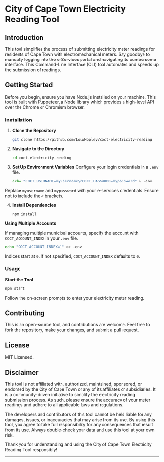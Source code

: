 # City of Cape Town Electricity Reading Tool

## Introduction

This tool simplifies the process of submitting electricity meter readings for residents of Cape Town with electromechanical meters. Say goodbye to manually logging into the e-Services portal and navigating its cumbersome interface. This Command-Line Interface (CLI) tool automates and speeds up the submission of readings.

## Getting Started

Before you begin, ensure you have Node.js installed on your machine. This tool is built with Puppeteer, a Node library which provides a high-level API over the Chrome or Chromium browser.

### Installation

1. **Clone the Repository**

   ```bash
   git clone https://github.com/LouwHopley/coct-electricity-reading
   ```
   
2. **Navigate to the Directory**

   ```bash
   cd coct-electricity-reading
   ```

3. **Set Up Environment Variables**
Configure your login credentials in a `.env` file.

   ```bash
   echo "COCT_USERNAME=myusername\nCOCT_PASSWORD=mypassword" > .env
   ```
Replace `myusername` and `mypassword` with your e-services credentials. Ensure not to include the `<` brackets.

4. **Install Dependencies**

   ```bash
   npm install
   ```

**Using Multiple Accounts**

If managing multiple municipal accounts, specify the account with `COCT_ACCOUNT_INDEX` in your `.env` file.

   ```bash
   echo "COCT_ACCOUNT_INDEX=1" >> .env
   ```

Indices start at `0`. If not specified, `COCT_ACCOUNT_INDEX` defaults to `0`.

### Usage

**Start the Tool**
  
  ```bash
  npm start
  ```

Follow the on-screen prompts to enter your electricity meter reading.

## Contributing
This is an open-source tool, and contributions are welcome. Feel free to fork the repository, make your changes, and submit a pull request.

## License
MIT Licensed.

## Disclaimer

This tool is not affiliated with, authorized, maintained, sponsored, or endorsed by the City of Cape Town or any of its affiliates or subsidiaries. It is a community-driven initiative to simplify the electricity reading submission process. As such, please ensure the accuracy of your meter readings and adhere to all applicable laws and regulations.

The developers and contributors of this tool cannot be held liable for any damages, issues, or inaccuracies that may arise from its use. By using this tool, you agree to take full responsibility for any consequences that result from its use. Always double-check your data and use this tool at your own risk.

Thank you for understanding and using the City of Cape Town Electricity Reading Tool responsibly!

---------
